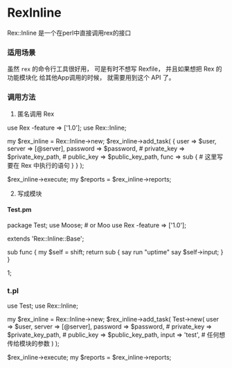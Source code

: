 # RexInline

Rex::Inline 是一个在perl中直接调用rex的接口

### 适用场景

虽然 `rex` 的命令行工具很好用，
可是有时不想写 Rexfile，
并且如果想把 Rex 的功能模块化 给其他App调用的时候，
就需要用到这个 API 了。

### 调用方法
1. 匿名调用 Rex

  use Rex -feature => ['1.0'];
  use Rex::Inline;

  my $rex_inline = Rex::Inline->new;
  $rex_inline->add_task(
      {
        user => $user,
        server => [@server],
        password => $password,
        # private_key => $private_key_path,
        # public_key => $public_key_path,
        func => sub {
          # 这里写要在 Rex 中执行的语句
        }
      }
  );

  $rex_inline->execute;
  my $reports = $rex_inline->reports;

2. 写成模块
  #### Test.pm

  package Test;
  use Moose; # or Moo
  use Rex -feature => ['1.0'];

  extends 'Rex::Inline::Base';

  sub func {
    my $self = shift;
    return sub { 
      say run "uptime" 
      say $self->input;
    }
  }

  1;

  ### t.pl
  use Test;
  use Rex::Inline;

  my $rex_inline = Rex::Inline->new;
  $rex_inline->add_task( Test->new(
      user => $user,
      server => [@server],
      password => $password,
      # private_key => $private_key_path,
      # public_key => $public_key_path,
      input => 'test', # 任何想传给模块的参数
  ) );

  $rex_inline->execute;
  my $reports = $rex_inline->reports;
